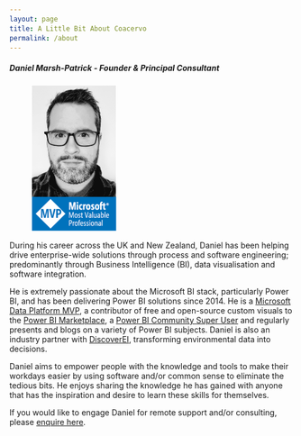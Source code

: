 ```yaml
---
layout: page
title: A Little Bit About Coacervo
permalink: /about
---
```


<h5>Daniel Marsh-Patrick - Founder & Principal Consultant</h5>
<div class="row justify-content-between">
    <div class="col-md-2">
        <figure class="figure">
            <figcaption class="figure-caption text-center">
                <a target="_blank" href = "https://mvp.microsoft.com/en-us/PublicProfile/5003712?fullName=Daniel%20Marsh-Patrick">
                    <img src="/assets/images/mvp_2020_12.png" width="150px">
                </a>
                <div>
                    <a target="_blank" href="{{ site.authors.daniel.twitter }}" class="link-dark btn follow" alt="Follow on Twitter" title="Follow on Twitter">
                        <i class="fab fa-twitter"></i>
                    </a>
                    <a target="_blank" href="{{ site.authors.daniel.linkedin }}" class="link-dark btn follow" alt="Connect on LinkedIn" title="Connect on LinkedIn">
                        <i class="fab fa-linkedin-in"></i>
                    </a>
                    <a target="_blank" href="{{ site.authors.daniel.github }}" class="link-dark btn follow" alt="Check out on GitHub" title="Check out on GitHub">
                        <i class="fab fa-github"></i>
                    </a>
                    <a target="_top" href="mailto:{{ site.authors.daniel.email }}?subject=Hi There!" class="link-dark btn follow" alt="Contact via email" title="Contact via email">
                        <i class="far fa-envelope"></i>
                    </a>
                </div>
            </figcaption>
        </figure>
    </div>
    <div class="col-md-10">
        <p>During his career across the UK and New Zealand, Daniel has been helping drive enterprise-wide solutions through process and software engineering; predominantly through Business Intelligence (BI), data visualisation and software integration.</p>
        <p>He is extremely passionate about the Microsoft BI stack, particularly Power BI, and has been delivering Power BI solutions since 2014. He is a <a href="https://mvp.microsoft.com/en-us/PublicProfile/5003712?fullName=Daniel%20Marsh-Patrick" target="_blank">Microsoft Data Platform MVP</a>, a contributor of free and open-source custom visuals to the <a href="https://appsource.microsoft.com/en-us/marketplace/apps?search=daniel%20marsh-patrick&page=1&product=power-bi-visuals" target="_blank">Power BI Marketplace</a>, a <a href="https://community.powerbi.com/t5/user/viewprofilepage/user-id/397" target="_blank">Power BI Community Super User</a> and regularly presents and blogs on a variety of Power BI subjects. Daniel is also an industry partner with <a href="https://www.discoverei.com/" target="_blank">DiscoverEI</a>, transforming environmental data into decisions.</p>
        <p>Daniel aims to empower people with the knowledge and tools to make their workdays easier by using software and/or common sense to eliminate the tedious bits. He enjoys sharing the knowledge he has gained with anyone that has the inspiration and desire to learn these skills for themselves.</p>
        <p>If you would like to engage Daniel for remote support and/or consulting, please <a href="/consulting">enquire here</a>.</p>
    </div>
</div>
